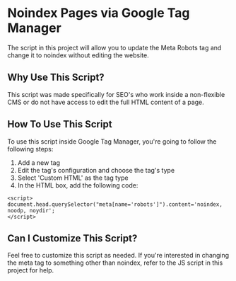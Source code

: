 # Noindex Pages via Google Tag Manager
The script in this project will allow you to update the Meta Robots tag and change it to noindex without editing the website.

## Why Use This Script?
This script was made specifically for SEO's who work inside a non-flexible CMS or do not have access to edit the full HTML content of a page.

## How To Use This Script
To use this script inside Google Tag Manager, you're going to follow the following steps:
1. Add a new tag
2. Edit the tag's configuration and choose the tag's type
3. Select 'Custom HTML' as the tag type
4. In the HTML box, add the following code:
```
<script>
document.head.querySelector("meta[name='robots']").content='noindex, noodp, noydir';
</script>
```

## Can I Customize This Script?
Feel free to customize this script as needed. If you're interested in changing the meta tag to something other than noindex, refer to the JS script in this project for help.